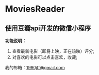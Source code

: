 # MoviesReader
## 使用豆瓣api开发的微信小程序
**功能说明：**  
1. 查看最新电影（即将上映，正在热映）评分;   
2. 对喜欢的电影可以点击喜欢，收藏;  

我的邮箱：1990jtf@gmail.com

